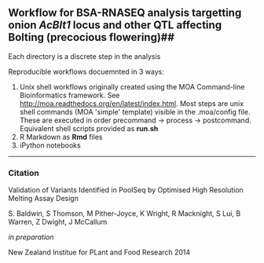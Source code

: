 ## Workflow for BSA-RNASEQ analysis targetting onion *AcBlt1* locus and other QTL affecting Bolting (precocious flowering)##

Each directory is a discrete step in the analysis

Reproducible workflows docuemnted in 3 ways:

1. Unix shell workflows originally created using  the MOA Command-line Bioinformatics framework. See http://moa.readthedocs.org/en/latest/index.html. Most steps are  unix shell commands (MOA 'simple' template) visible in the .moa/config file. These are executed in order precommand -> process -> postcommand. Equivalent shell scripts provided as **run.sh** 
2. R Markdown as **Rmd** files
3. iPython notebooks



------------

### Citation 

Validation of Variants Identified in PoolSeq by Optimised High Resolution Melting Assay Design 


S. Baldwin,  S Thomson, M Pither-Joyce, K Wright, R Macknight, S Lui, B Warren, Z Dwight, J McCallum

*in preparation* 


New Zealand Institue for PLant and Food Research 2014
